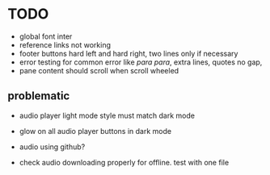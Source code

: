 # TODO

- global font inter
- reference links not working
- footer buttons hard left and hard right, two lines only if necessary
- error testing for common error like *para para*, extra lines, quotes no gap, 
- pane content should scroll when scroll wheeled 

## problematic
- audio player light mode style must match dark mode
- glow on all audio player buttons in dark mode

- audio using github?
- check audio downloading properly for offline. test with one file